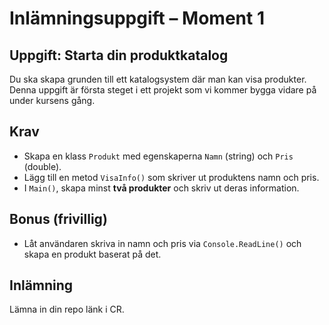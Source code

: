 # Inlämningsuppgift – Moment 1

## Uppgift: Starta din produktkatalog

Du ska skapa grunden till ett katalogsystem där man kan visa produkter. Denna uppgift är första steget i ett projekt som vi kommer bygga vidare på under kursens gång.

## Krav

- Skapa en klass `Produkt` med egenskaperna `Namn` (string) och `Pris` (double).
- Lägg till en metod `VisaInfo()` som skriver ut produktens namn och pris.
- I `Main()`, skapa minst **två produkter** och skriv ut deras information.

## Bonus (frivillig)
- Låt användaren skriva in namn och pris via `Console.ReadLine()` och skapa en produkt baserat på det.

## Inlämning
Lämna in din repo länk i CR.
